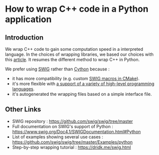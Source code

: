 # How to wrap C++ code in a Python application

## Introduction
We wrap C++ code to gain some computation speed in a interpreted language. In the choices of wrapping libraries, we based our choices with this [article](http://scipy-lectures.org/advanced/interfacing_with_c/interfacing_with_c.html).
It resumes the different method to wrap C++ in Python.

We prefer using [SWIG](https://en.wikipedia.org/wiki/SWIG) rather than [Cython](https://en.wikipedia.org/wiki/Cython) because :
- it has more compatibility (e.g. custom [SWIG macros in CMake](https://cmake.org/cmake/help/latest/module/UseSWIG.html)).
- it's more flexible with [a support of a variety of high-level programming languages](https://www.swig.org/compare.html).
- it's autogenerated the wrapping files based on a simple interface file.

## Other Links
- SWIG repository : https://github.com/swig/swig/tree/master
- Full documentation on SWIG's support of Python : https://www.swig.org/Doc4.1/SWIGDocumentation.html#Python
- List of examples showing several use cases : https://github.com/swig/swig/tree/master/Examples/python
- Step-by-step wrapping tutorial : https://dridk.me/swig.html
